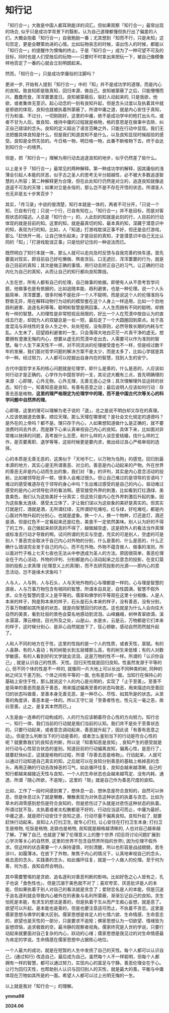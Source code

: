 # 知行记

「知行合一」大致是中国人都耳熟能详的词汇。但如果观察「知行合一」最常出现的场合, 似乎只是成功学背景下的翳影。认为自己道理都懂但执行出了偏差的人们，大概会抱着「知行合一」自我勉励一番；尤其想到「知而不行，只是未知」这句否定，更是会鞭策劝进的心情。比如玩物丧志的时候，语出伤人的时候，都能以「知行合一」的提醒作为懊悔的终止。于是「知行合一」成为了一种可望不可及的目标，同时也是人们受挫后的玩物——只要时不时拿出来把玩一下，被自己像模像样地否定了一番的心就会立刻明朗起来。

然而，「知行合一」只是成功学庸俗的注脚吗？

更进一步, 开始有人提到「知行合一」中的「知」并不是成功学的道理，而是内心的良知。致良知即是致真知，回归本源，做自己。良知被蒙蔽了之后，只能懵懵而兴，蠢蠢而食，浑浑噩噩度日。良知被蒙蔽后，驱赶人动起来的, 只是我欲，他欲，或者集体无意识。起心动念的一刻有良知升起，但是念头过度以及执着其中就是邪欲的体现，良知也就被执着所蒙蔽了。所谓中庸之道，就是内心安住于真知，行为和谐、不过分，一切刚刚好。这里的中庸，绝不是成功学中的枪打出头鸟，或者不甘为人后。致良知、维持中庸的过程就是格物，格的意思是在做事中去除、纠正自己错误的念头。良知的定义超出了语言范畴之外，只能在行动中显现。我们无法把握具体良知是什么，但是我们知道良知不是什么，以及良知显现时候超验的感受。良知是全然先验的。今日格一物，明日格一物，此番不断格物下去，终于会达到知行合一的境界。

但是，把「知行合一」理解为用行动去追逐良知的地步，似乎仍然差了些什么。

以上是关于「知行合一」最常见的两种解释。第一种成功学的解释，因其庸俗的浅薄会引起人本能的厌恶，似乎古之圣人的思考无半分超越性，必不被大多数追逐智慧的人所容；第二种解释更为合理，但在此处知行仍然是对立的，追逐良知就像追逐遥不可及的天理；如果对立是永恒的，那么岂不是不存在开悟的状态，所谓圣人也无非是五十步笑百步？

其实，「传习录」中说的很清楚，知行本就是一体的，两者不可分开，「只说一个知，已自有行在；只说一个行，已自有知在」。「知行合一」并不是目标，而是对客观状态的描述。人总是「知行合一」的，人此刻的知就是此刻的行，人目前的行动体现的就是目前的知。这里的知，就是最真切的知，最本真的知，深藏于潜意识中的知，表现为行的知。比如，人「知道」打游戏耽误正事不好，但还是会打游戏，那么「赶快开一局，让自己快乐起来」才是目前的真知，才是潜意识中自己无比认同的「知」；「打游戏耽误正事」只是恰好记住的一种说法而已。

既然明白了知行本就一体，那么人就可以走向及时反馈与自我完善的快车道。首先要面对现实，即目前自己好吃懒做、熬夜贪玩、口无遮拦、浑浑噩噩的行为，就是自己目前的真知；其次是做正确的事情，用行动去矫正自己的习气，让正确的行动内化为自己的真知，从而让自己的知行都向良知靠拢。

人生在世，所有人都有自己的伦理，自己做事的依据。即使有人从不思考哲学问题，他做事也是有依据的，比如追随本能、趋利避害，也是一种伦理。说一个人头脑简单、浑浑噩噩，很多时候不是批评一个人不聪明，而是说这个人的伦理准则与野兽无异，用在解释动物行为动机的模型套在这个人身上一样适用，比如一个劲地趋利避害、追逐名利等等。聪明和智慧是两回事。人人生而拥有不同的聪明，却拥有一样的智慧。人的理性是非常短视且局限的，好比一个人在荒漠中按自认为的直线去行走，却因为人的双腿总是一长一短，最后走了一个大圆圈回到原点。处于高度混沌与非线性的复杂人生之中，处处短视，没有原则，必然导致长期的内耗与忙乱。人生末了，回望趋利避害的一生，只会落得大地白茫茫一片真干净的虚无。想要拥有澄澈无悔的内心，想要从虚无的荒漠中走出去，人需要可以作为准则的智慧。每个人生下来天性不一样，对不同流派的伦理接受度也不一样，但是经过数千年的发展，我们面对哲学问题的解决方案不是太少，而是太多了，比如心学就是其中一种。经过努力，人人都可以挖掘出自身内在的智慧，找到人生的安宁。

古代中国哲学关系的核心问题就是伦理学，即什么是善的，什么是恶的，人应该如何行动才是正确的。心学作为中国哲学的一支，其论述大概有三点，首先明确理的来源：心即理，心外无物，心外无理，无善无恶心之体；其次理解理外显运转的状态，知行合一，知善知恶是良知，有善有恶意之动；最后说明人应该如何行动：存善去恶是格物。**这里的理严格限定为伦理学中的理，而不是中国古代次等关心的科学问题中自然界的理**。

心即理，这里的理可以理解为老子说的「道」，总之是说不明白却又存在的真理。人应该依据道去做事，顺应天理。那么天理在哪里呢？是社会文化规定的道德吗？是外在的上帝吗？都不是。理只存于内心，人如果想知道做什么是正确的，就不要浪费时间去外求，而是静下心来认真审视自己内心的良知。具体下来，比如面对非常难以抉择的问题，高考报什么志愿，和什么样的人谈恋爱结婚，找什么样的工作，是否要离职、退学等等，这些时候更是要内求，做出经过良心严格审视的选择。

心的本质是无善无恶的，这类似于「天地不仁，以万物为刍狗」的感觉。回归到最本源的地方，其实心是无所谓善恶、对立的。善恶是内心动起来的产物。外在世界的善恶无非是内心动而生出的象，我们对「象」的评判，其实是内心意念活动的投射。比如被领导批评一顿，很多人会难过很久。但让自己难过的是领导的言语吗？难过的感受难道存在于领导的身心中吗？生出难过感受的是自己的内心，驱动难过感受的是内心对领导批评的看法啊。感官接受外界的刺激，比如看到灯红酒绿、美食美色，我们认为这些美好十分真实；但这些只是内心在外界刺激后升起的象，因为这些象太连续、感受太立体了，才让我们误以为这些象的美好是真实的。但其实灯就是灯，酒就是酒，无所谓红绿，无所谓好吃难吃，红与绿，好吃难吃，都是内心面对外物升起的分别心，也就是虚象。换一个人，换一个物种，灯还是灯，酒还是酒，但是红色不一定看起来还是红色，美食不一定依然美味。别人认为好的不得了的工作，自己做起来却厌恶的不得了，越做越空虚，这是把外人的看法当作真理或标准去行动才导致的啊。试问所谓的充实与空虚，充实的可是别人，空虚的可是别人？善恶完全取决于自己内心对外物的分别，什么是善的、什么是恶的，什么正确什么错误完全发于自己的内心，而不在外物。外物不蕴含做人、做事的准则，所以面对竹子格上七天七夜也无法从中参透成为圣人的方法。原因很简单，善恶伦理全在于内心活动，外物的评判、分别都是内心活动起来之后意念的投影，在变幻莫测的投影上求真理 (伦理意义上的真理)，而不去研究投影的光源——即内心的意念活动，岂不是缘木求鱼吗？

人与人，人与狗，人与石头，人与天地外物的心与理都是一样的。心与理是智慧的源泉，人与万事万物包含有相同的智慧，所谓本自具足，自性圆满，智慧不假外求，众生在智慧的意义上是平等的。儒家和佛学的平等观在这里十分相像。人是人本来的样子，狗是狗本来的样子，石头是石头本来的样子，没有善恶，没有分别，万事万物都如其所是的状态，就是向智慧回归的状态。这也就是为什么人会向往大自然的美景，看到壮丽的景色会莫名地感动到流泪。山峰巍峨，树林青翠欲滴，溪水潺潺，薄云缭绕，目光所及之处，山是山，水是水，云是云，万物都是它们本来的样子，这时候分别心、是非心自然就放下了，狂心顿歇，感动自然而然就升起了。

人和人不同的地方在于性，这里的性指的是一个人的性质，或者天性，禀赋。有的人喜静，有的人喜动；有的树能长到五层楼那么高，有的树生来低矮；有的人对数学敏感，有的人看到好的文学就会流泪，这是万物的性不一样。所谓的「认识你自己」, 就是认识自己的性质、天性。回归天性就是回归良知。性虽然发源于平等的心, 但不同个体的性是不一样的, 就像同一片大地上可以长出不同种类的树, 同种的树之间又千差万别。个体之间有平等的一面, 也有差异的一面。当知行在保持心的基础上安住于性，那么就说这个人的内心是光明的，实现了「止于至善」。至善不是简单的善恶而是高于善恶，用来描述偏离至善的状态叫做恶，用来描述向至善回归的状态叫做善，至善本身无善无恶，是一种尽心、尽性、如其所是的状态。从至善的角度讲，善恶本是一体的。所以王守仁说「至善者性也，性元无一毫之恶，故曰至善。止之，是复其本然而已。」

人生是由一连串的行动构成的，人的行为应该朝着符合心性的方向努力。知行合一，知行一体，我们当前的行动就是我们当前的认知。我们并不是处于至善状态的。只要行动起来，或者意念调动起来，善恶就升起了，因此说「有善有恶意之动」。但是怎么判断当下的行动是善的，或者怎么鉴别当下的行动是符合心性的呢？就要靠我们的良知去判断，所以说「知善知恶是良知」, 良知产生的感受就是对行动与心性契合状态的鉴别。知道目前的行动偏离良知，偏离心性，是恶行了，就要赶快纠正，这就是格物的过程，所谓「存善去恶是格物」。行动起来，人就可以通过行动知道自己真实的知，之后就可以在良知分别善恶的基础上格掉恶的念头，再用正确的行动去改掉恶的习气，如此循环往复，良知会越来越清晰, 自己的知行都越来越接近天性与良知，一个人的生命状态也会越来越笃定、没有内耗、通透，所谓「随心所欲，不逾矩」，这里的「矩」就是自己作为善恶尺度的良知。

比如，工作了一段时间感到累了，想休息一会，想休息是符合良知的，自然可以休息，但是休息过头了就是懒散，懒散表现为对休息这种状态的执着与贪恋。比如为草木的凋零感到悲伤是符合良知的，但是悲伤过了头就是对悲伤这种状态的执着。所谓过犹不及，太执着或者太松散都是不好的，行动应当适可而止，中庸为最好。中庸之道，就是把行动安住于良知之道，行动尽量不偏离良知。良知升起了, 就要赶快行动起来。良知让人打扫卫生, 就专心打扫, 让心安住在打扫卫生本身; 打扫卫生是格物, 吃饭是格物, 走路也是格物, 良知就是越格越清晰的, 人也对自己越来越了解。了解了自己, 也就是了解了伦理意义上的整个世界 (切忌将讨论问题扩展到心学次等关心的自然界, 这里的世界不包含自然界所指的世界), 因为伦理不假外求。但这样的状态需要一个人保持谨慎，时刻清醒，所以也形容是战战兢兢，若冬涉川，如履薄冰。在放下了外物，聚焦于内心的情况下，认真地审视自己的念头，格去恶的念头，实践善的念头，如此循环往复，就是一个人做人的伦理。至于何为善，何为恶，良知自然会明白。

其中需要警惕的是贪欲、追名逐利对善恶判断的影响。比如好色之心人皆有之，孔子也说「食色性也」，但是沉溺于美色就不对了；喜欢夸奖、厌恶批评是人的本能，但如果执着于别人对自己的看法就是贪念了；爱财恋名是人的本能，但是沉迷于追名逐利就会导致内心被外在的表象与名利所蒙蔽，渐渐忘记自己的良知。贪生怕死是本能，有求生的想法是善的，但是执着于生从而产生痴心妄想，就是恶了。欲望可以升起，是本能也是善的，但是也要注意适可而止，不执着不贪恋。这里是儒家思想与佛学的重大区别。儒家思想是肯定人的七情六欲、生命情感、生命意志的，欲望也是天性的一部分，只是要求不逾矩；佛家思想认为一切欲望、情绪皆为妄想烦恼，追求极致的空，最冷静的观察者视角。儒家终究是入世的学说，只要行动起来就要面对自己复杂的内心，跃动的心绪；儒家思想是我见过的对生命情感最为肯定的学说。生命情感在儒家思想中占据核心地位。

一个人最大的成功，就是在短暂的人生中发扬了自己的天性。每个人都可以认识自己，(通过知行) 改造自己，最后成为自己。虽然每个人不一样聪明，但每个人都拥有一样的智慧，都可以通过努力，实现内心的富足与宁静。善恶伦理全在于心。让行为回归天性，也帮助别人认识与回归别人的天性，就是最大的善。平衡与中庸体现在万物如其所是的一面。希望人人都可以过上光明无悔的一生。

以上就是我对「知行合一」的理解。


**ymma98**

**2024.06**
